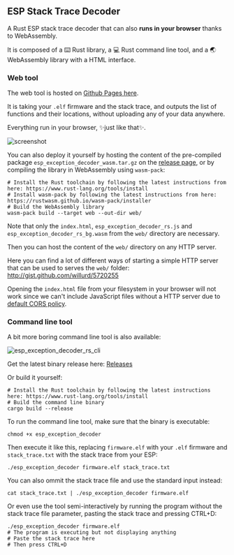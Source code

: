 ## ESP Stack Trace Decoder

A Rust ESP stack trace decoder that can also **runs in your browser** thanks to WebAssembly.

It is composed of a ⌨️ Rust library, a 💻 Rust command line tool, and a 🌏 WebAssembly library with a HTML interface.

### Web tool

The web tool is hosted on [Github Pages here](https://maximeborges.github.io/esp-stacktrace-decoder/).

It is taking your `.elf` firmware and the stack trace, and outputs the list of functions and their locations, without uploading any of your data anywhere.

Everything run in your browser, ✨just like that✨.

![screenshot](https://user-images.githubusercontent.com/159235/136428494-4fdb6c69-74ca-42ab-8bf7-e26d1d625a28.png)

You can also deploy it yourself by hosting the content of the pre-compiled package `esp_exception_decoder_wasm.tar.gz` on the [release page](https://github.com/maximeborges/esp-stacktrace-decoder/releases), or by compiling the library in WebAssembly using `wasm-pack`:

    # Install the Rust toolchain by following the latest instructions from here: https://www.rust-lang.org/tools/install
    # Install wasm-pack by following the latest instructions from here: https://rustwasm.github.io/wasm-pack/installer
    # Build the WebAssembly library
    wasm-pack build --target web --out-dir web/

Note that only the `index.html`, `esp_exception_decoder_rs.js` and `esp_exception_decoder_rs_bg.wasm` from the `web/` directory are necessary.

Then you can host the content of the `web/` directory on any HTTP server. 

Here you can find a lot of different ways of starting a simple HTTP server that can be used to serves the `web/` folder: http://gist.github.com/willurd/5720255

Opening the `index.html` file from your filesystem in your browser will not work since we can't include JavaScript files without a HTTP server due to [default CORS policy](https://developer.mozilla.org/en-US/docs/Web/HTTP/CORS/Errors/CORSRequestNotHttp).

### Command line tool

A bit more boring command line tool is also available:

![esp_exception_decoder_rs_cli](https://user-images.githubusercontent.com/159235/136429806-48b82e04-cc55-4dda-84de-d143001165c3.png)

Get the latest binary release here: [Releases](https://github.com/maximeborges/esp-stacktrace-decoder/releases)

Or build it yourself: 

    # Install the Rust toolchain by following the latest instructions here: https://www.rust-lang.org/tools/install
    # Build the command line binary    
    cargo build --release

To run the command line tool, make sure that the binary is executable:

    chmod +x esp_exception_decoder

Then execute it like this, replacing `firmware.elf` with your `.elf` firmware and `stack_trace.txt` with the stack trace from your ESP:

    ./esp_exception_decoder firmware.elf stack_trace.txt

You can also ommit the stack trace file and use the standard input instead:

    cat stack_trace.txt | ./esp_exception_decoder firmware.elf

Or even use the tool semi-interactively by running the program without the stack trace file parameter, pasting the stack trace and pressing CTRL+D:

    ./esp_exception_decoder firmware.elf
    # The program is executing but not displaying anything
    # Paste the stack trace here
    # Then press CTRL+D

